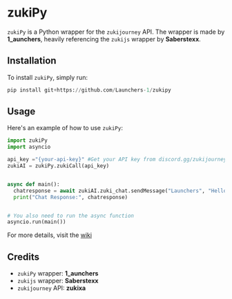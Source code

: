 
# zukiPy

`zukiPy` is a Python wrapper for the `zukijourney` API. The wrapper is made by **1_aunchers**, heavily referencing the `zukijs` wrapper by **Saberstexx**.

## Installation

To install `zukiPy`, simply run:
```python
pip install git+https://github.com/Launchers-1/zukipy
```
## Usage

Here's an example of how to use `zukiPy`:

```python
import zukiPy
import asyncio

api_key ="{your-api-key}" #Get your API key from discord.gg/zukijourney
zukiAI = zukiPy.zukiCall(api_key)


async def main():
  chatresponse = await zukiAI.zuki_chat.sendMessage("Launchers", "Hello")
  print("Chat Response:", chatresponse)


# You also need to run the async function
asyncio.run(main())
```
For more details, visit the [wiki](https://github.com/Launchers-1/zukiPy/wiki)
## Credits

- `zukiPy` wrapper: **1_aunchers**
- `zukijs` wrapper: **Saberstexx**
- `zukijourney` API: **zukixa**
